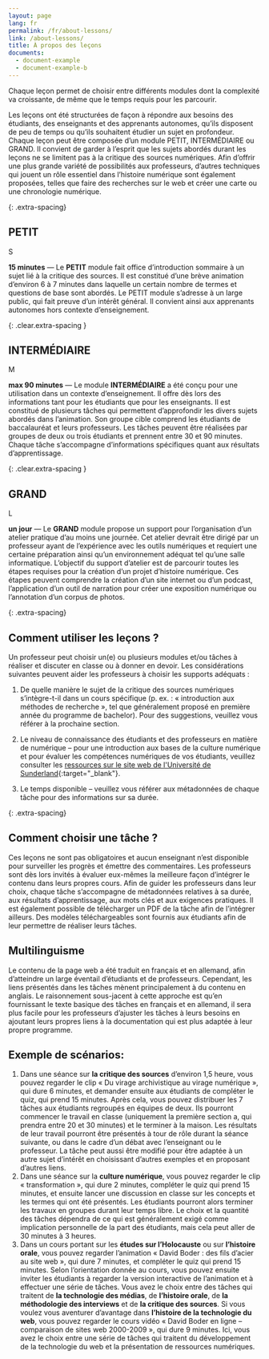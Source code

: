 ```yaml
---
layout: page
lang: fr
permalink: /fr/about-lessons/
link: /about-lessons/
title: À propos des leçons
documents:
  - document-example
  - document-example-b
---
```


Chaque leçon permet de choisir entre différents modules dont la complexité va croissante, de même que le temps requis pour les parcourir.


<!-- more -->


Les leçons ont été structurées de façon à répondre aux besoins des étudiants, des enseignants et des apprenants autonomes, qu’ils disposent de peu de temps ou qu’ils souhaitent étudier un sujet en profondeur. Chaque leçon peut être composée d’un module PETIT, INTERMÉDIAIRE ou GRAND. Il convient de garder à l’esprit que les sujets abordés durant les leçons ne se limitent pas à la critique des sources numériques. Afin d’offrir une plus grande variété de possibilités aux professeurs, d’autres techniques qui jouent un rôle essentiel dans l’histoire numérique sont également proposées, telles que faire des recherches sur le web et créer une carte ou une chronologie numérique. 



{: .extra-spacing}
## PETIT  


<div class='component--size big float-left mr-3 ml-2 mt-2 mb-2'>S</div>

**15 minutes** &mdash; Le **PETIT** module fait office d’introduction sommaire à un sujet lié à la critique des sources. Il est constitué d’une brève animation d’environ 6 à 7 minutes dans laquelle un certain nombre de termes et questions de base sont abordés. Le PETIT module s’adresse à un large public, qui fait preuve d’un intérêt général. Il convient ainsi aux apprenants autonomes hors contexte d’enseignement.

{: .clear.extra-spacing }
## INTERMÉDIAIRE

<div class='component--size big size-medium float-left mr-3 ml-2 mt-2 mb-2'>M</div>

**max 90 minutes** &mdash; Le module **INTERMÉDIAIRE** a été conçu pour une utilisation dans un contexte d’enseignement. Il offre dès lors des informations tant pour les étudiants que pour les enseignants. Il est constitué de plusieurs tâches qui permettent d’approfondir les divers sujets abordés dans l’animation. Son groupe cible comprend les étudiants de baccalauréat et leurs professeurs. Les tâches peuvent être réalisées par groupes de deux ou trois étudiants et prennent entre 30 et 90 minutes. Chaque tâche s’accompagne d’informations spécifiques quant aux résultats d’apprentissage.


{: .clear.extra-spacing }
## GRAND

<div class='component--size big size-large float-left mr-3 ml-2 mt-2 mb-2'>L</div>

**un jour** &mdash; Le **GRAND** module propose un support pour l’organisation d’un atelier pratique d’au moins une journée. Cet atelier devrait être dirigé par un professeur ayant de l’expérience avec les outils numériques et requiert une certaine préparation ainsi qu’un environnement adéquat tel qu’une salle informatique. L’objectif du support d’atelier est de parcourir toutes les étapes requises pour la création d’un projet d’histoire numérique. Ces étapes peuvent comprendre la création d’un site internet ou d’un podcast, l’application d’un outil de narration pour créer une exposition numérique ou l’annotation d’un corpus de photos.


{: .extra-spacing}
## Comment utiliser les leçons ?
Un professeur peut choisir un(e) ou plusieurs modules et/ou tâches à réaliser et discuter en classe ou à donner en devoir. Les considérations suivantes peuvent aider les professeurs à choisir les supports adéquats :

1. De quelle manière le sujet de la critique des sources numériques s’intègre-t-il dans un cours spécifique (p. ex. : « introduction aux méthodes de recherche », tel que généralement proposé en première année du programme de bachelor). Pour des suggestions, veuillez vous référer à la prochaine section.

2. Le niveau de connaissance des étudiants et des professeurs en matière de numérique – pour une introduction aux bases de la culture numérique et pour évaluer les compétences numériques de vos étudiants, veuillez consulter les [ressources sur le site web de l'Université de Sunderland](https://canvas.sunderland.ac.uk/courses/3/pages/digital-literacy){:target="_blank"}.
 
3. Le temps disponible – veuillez vous référer aux métadonnées de chaque tâche pour des informations sur sa durée.

{: .extra-spacing}
## Comment choisir une tâche ?
Ces leçons ne sont pas obligatoires et aucun enseignant n’est disponible pour surveiller les progrès et émettre des commentaires. Les professeurs sont dès lors invités à évaluer eux-mêmes la meilleure façon d’intégrer le contenu dans leurs propres cours. Afin de guider les professeurs dans leur choix, chaque tâche s’accompagne de métadonnées relatives à sa durée, aux résultats d’apprentissage, aux mots clés et aux exigences pratiques. Il est également possible de télécharger un PDF de la tâche afin de l’intégrer ailleurs. Des modèles téléchargeables sont fournis aux étudiants afin de leur permettre de réaliser leurs tâches.

## Multilinguisme
Le contenu de la page web a été traduit en français et en allemand, afin d’atteindre un large éventail d’étudiants et de professeurs. Cependant, les liens présentés dans les tâches mènent principalement à du contenu en anglais. Le raisonnement sous-jacent à cette approche est qu’en fournissant le texte basique des tâches en français et en allemand, il sera plus facile pour les professeurs d’ajuster les tâches à leurs besoins en ajoutant leurs propres liens à la documentation qui est plus adaptée à leur propre programme. 


## Exemple de scénarios: 
1.	Dans une séance sur **la critique des sources** d’environ 1,5 heure, vous pouvez regarder le clip « Du virage archivistique au virage numérique », qui dure 6 minutes, et demander ensuite aux étudiants de compléter le quiz, qui prend 15 minutes. Après cela, vous pouvez distribuer les 7 tâches aux étudiants regroupés en équipes de deux. Ils pourront commencer le travail en classe (uniquement la première section a, qui prendra entre 20 et 30 minutes) et le terminer à la maison. Les résultats de leur travail pourront être présentés à tour de rôle durant la séance suivante, ou dans le cadre d’un débat avec l’enseignant ou le professeur. La tâche peut aussi être modifié pour être adaptée à un autre sujet d’intérêt en choisissant d’autres exemples et en proposant d’autres liens.
2.	Dans une séance sur la **culture numérique**, vous pouvez regarder le clip « transformation », qui dure 2 minutes, compléter le quiz qui prend 15 minutes, et ensuite lancer une discussion en classe sur les concepts et les termes qui ont été présentés. Les étudiants pourront alors terminer les travaux en groupes durant leur temps libre. Le choix et la quantité des tâches dépendra de ce qui est généralement exigé comme implication personnelle de la part des étudiants, mais cela peut aller de 30 minutes à 3 heures.
3.	Dans un cours portant sur les **études sur l’Holocauste** ou sur **l’histoire orale**, vous pouvez regarder l’animation « David Boder : des fils d’acier au site web », qui dure 7 minutes, et compléter le quiz qui prend 15 minutes. Selon l’orientation donnée au cours, vous pouvez ensuite inviter les étudiants à regarder la version interactive de l’animation et à effectuer une série de tâches. Vous avez le choix entre des tâches qui traitent de **la technologie des médias**, de **l’histoire orale**, de **la méthodologie des interviews** et de **la critique des sources**. Si vous voulez vous aventurer d’avantage dans **l’histoire de la technologie du web**, vous pouvez regarder le cours vidéo « David Boder en ligne – comparaison de sites web 2000-2009 », qui dure 9 minutes. Ici, vous avez le choix entre une série de tâches qui traitent du développement de la technologie du web et la présentation de ressources numériques.




